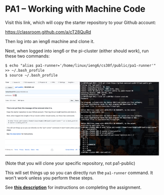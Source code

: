 # PA1 – Working with Machine Code

Visit this link, which will copy the starter repository to your Github account:

https://classroom.github.com/a/cT28QuRd

Then log into an ieng6
machine and clone it.

Next, when logged into ieng6 or the pi-cluster (either should work), run these
two commands:

```
$ echo "alias pa1-runner='/home/linux/ieng6/cs30f/public/pa1-runner'" >> ~/.bash_profile
$ source ~/.bash_profile
```

![ScreenShot](./RunnerSetUp.png)

(Note that you will clone your specific repository, not pa1-public)

This will set things up so you can directly run the `pa1-runner` command.
It won't work unless you perform these steps.


See **[this description](./description.pdf)** for instructions on completing the assignment.
